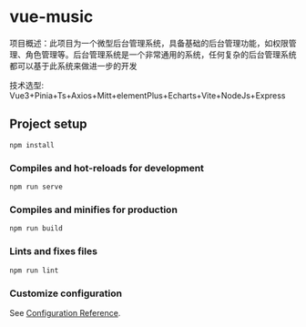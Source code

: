 # vue-music
项目概述：此项目为一个微型后台管理系统，具备基础的后台管理功能，如权限管理、角色管理等。后台管理系统是一个非常通用的系统，任何复杂的后台管理系统都可以基于此系统来做进一步的开发

技术选型: Vue3+Pinia+Ts+Axios+Mitt+elementPlus+Echarts+Vite+NodeJs+Express
## Project setup
```
npm install
```

### Compiles and hot-reloads for development
```
npm run serve
```

### Compiles and minifies for production
```
npm run build
```

### Lints and fixes files
```
npm run lint
```

### Customize configuration
See [Configuration Reference](https://cli.vuejs.org/config/).
